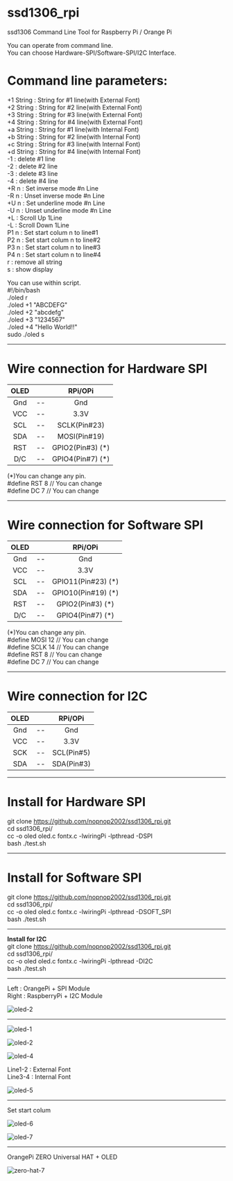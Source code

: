 # ssd1306_rpi
ssd1306 Command Line Tool for Raspberry Pi / Orange Pi

You can operate from command line.  
You can choose Hardware-SPI/Software-SPI/I2C Interface.  

# Command line parameters:  
+1 String : String for #1 line(with External Font)  
+2 String : String for #2 line(with External Font)  
+3 String : String for #3 line(with External Font)  
+4 String : String for #4 line(with External Font)  
+a String : String for #1 line(with Internal Font)  
+b String : String for #2 line(with Internal Font)  
+c String : String for #3 line(with Internal Font)  
+d String : String for #4 line(with Internal Font)  
-1 : delete #1 line  
-2 : delete #2 line  
-3 : delete #3 line  
-4 : delete #4 line  
+R n : Set inverse mode #n Line  
-R n : Unset inverse mode #n Line  
+U n : Set underline mode #n Line  
-U n : Unset underline mode #n Line  
+L   : Scroll Up 1Line  
-L   : Scroll Down 1Line  
P1 n : Set start colum n to line#1  
P2 n : Set start colum n to line#2  
P3 n : Set start colum n to line#3  
P4 n : Set start colum n to line#4  
r  : remove all string  
s  : show display  

You can use within script.  
#!/bin/bash  
./oled r  
./oled +1 "ABCDEFG"  
./oled +2 "abcdefg"  
./oled +3 "1234567"  
./oled +4 "Hello World!!"  
sudo ./oled s  

---

# Wire connection for Hardware SPI

|OLED||RPi/OPi|
|:-:|:-:|:-:|
|Gnd|--|Gnd|
|VCC|--|3.3V|
|SCL|--|SCLK(Pin#23)|
|SDA|--|MOSI(Pin#19)|
|RST|--|GPIO2(Pin#3) (*)|
|D/C|--|GPIO4(Pin#7) (*)|

(*)You can change any pin.  
#define RST  8  // You can change   
#define DC   7  // You can change   

---

# Wire connection for Software SPI

|OLED||RPi/OPi|
|:-:|:-:|:-:|
|Gnd|--|Gnd|
|VCC|--|3.3V|
|SCL|--|GPIO11(Pin#23) (*)|
|SDA|--|GPIO10(Pin#19) (*)|
|RST|--|GPIO2(Pin#3) (*)|
|D/C|--|GPIO4(Pin#7) (*)|

(*)You can change any pin.  
#define MOSI 12 // You can change   
#define SCLK 14 // You can change   
#define RST  8  // You can change   
#define DC   7  // You can change   

---

# Wire connection for I2C

|OLED||RPi/OPi|
|:-:|:-:|:-:|
|Gnd|--|Gnd|
|VCC|--|3.3V|
|SCK|--|SCL(Pin#5)|
|SDA|--|SDA(Pin#3)|

---

# Install for Hardware SPI  
git clone https://github.com/nopnop2002/ssd1306_rpi.git  
cd ssd1306_rpi/  
cc -o oled oled.c fontx.c -lwiringPi -lpthread -DSPI  
bash ./test.sh  

---

# Install for Software SPI  
git clone https://github.com/nopnop2002/ssd1306_rpi.git  
cd ssd1306_rpi/  
cc -o oled oled.c fontx.c -lwiringPi -lpthread -DSOFT_SPI  
bash ./test.sh  

---

__Install for I2C__   
git clone https://github.com/nopnop2002/ssd1306_rpi.git  
cd ssd1306_rpi/  
cc -o oled oled.c fontx.c -lwiringPi -lpthread -DI2C  
bash ./test.sh  

---

Left  : OrangePi + SPI Module  
Right : RaspberryPi + I2C Module  

![oled-2](https://user-images.githubusercontent.com/6020549/28252021-b1a9ff4a-6ac5-11e7-9265-b757e4b3cf1d.JPG)

---

![oled-1](https://cloud.githubusercontent.com/assets/6020549/24071131/782737a8-0c0e-11e7-9312-44ec00312f52.JPG)

![oled-2](https://cloud.githubusercontent.com/assets/6020549/25184287/f9945e38-2554-11e7-9075-e63d90b4a3a2.jpg)

![oled-4](https://cloud.githubusercontent.com/assets/6020549/24076582/e037998c-0c77-11e7-9e48-525e27c478a3.JPG)

Line1-2 : External Font  
Line3-4 : Internal Font  


![oled-5](https://cloud.githubusercontent.com/assets/6020549/24293214/f627fefc-10d3-11e7-9304-bcfd58d59d92.JPG)

---

Set start colum  

![oled-6](https://cloud.githubusercontent.com/assets/6020549/24125179/b3b09bfe-0e0a-11e7-83bc-9dbd7b26db18.JPG)


![oled-7](https://cloud.githubusercontent.com/assets/6020549/24125192/d2c40328-0e0a-11e7-8a6a-884c0600059e.JPG)

---

OrangePi ZERO Universal HAT + OLED  

![zero-hat-7](https://user-images.githubusercontent.com/6020549/28547249-00f71026-7109-11e7-9a11-0bbb95423381.JPG)
